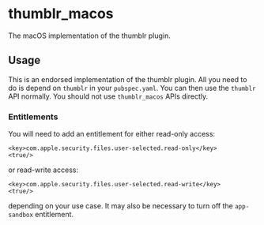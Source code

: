 # thumblr_macos

The macOS implementation of the thumblr plugin.

## Usage

This is an endorsed implementation of the thumblr plugin. All you need to do is depend on `thumblr`
in your `pubspec.yaml`. You can then use the `thumblr` API normally. You should not use
`thumblr_macos` APIs directly.

### Entitlements
You will need to add an entitlement for either read-only access:
```
<key>com.apple.security.files.user-selected.read-only</key>
<true/>
```
or read-write access:
```
<key>com.apple.security.files.user-selected.read-write</key>
<true/>
```
depending on your use case. It may also be necessary to turn off the `app-sandbox` entitlement.